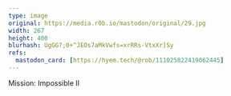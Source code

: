 ```yaml
---
type: image
original: https://media.r0b.io/mastodon/original/29.jpg
width: 267
height: 400
blurhash: UgGG?;0+^JEOs7aMkVwfs=xrRRs-VtxXr]Sy
refs:
  mastodon_card: [https://hyem.tech/@rob/111025822419062445]
---
```


Mission: Impossible II

